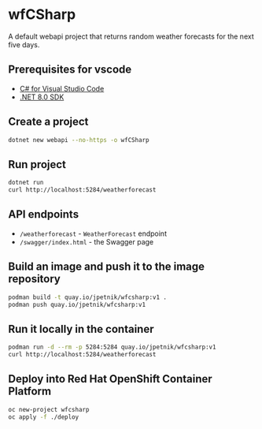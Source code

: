 # wfCSharp

A default webapi project that returns random weather forecasts for the next five days.

## Prerequisites for vscode

- [C# for Visual Studio Code](https://marketplace.visualstudio.com/items?itemName=ms-dotnettools.csharp)
- [.NET 8.0 SDK](https://dotnet.microsoft.com/download/dotnet/8.0)

## Create a project

```bash
dotnet new webapi --no-https -o wfCSharp
```

## Run project

```bash
dotnet run
curl http://localhost:5284/weatherforecast
```

## API endpoints

- `/weatherforecast` - `WeatherForecast` endpoint
- `/swagger/index.html` - the Swagger page

## Build an image and push it to the image repository

```bash
podman build -t quay.io/jpetnik/wfcsharp:v1 .
podman push quay.io/jpetnik/wfcsharp:v1
```

## Run it locally in the container

```bash
podman run -d --rm -p 5284:5284 quay.io/jpetnik/wfcsharp:v1
curl http://localhost:5284/weatherforecast
```

## Deploy into Red Hat OpenShift Container Platform

```bash
oc new-project wfcsharp
oc apply -f ./deploy
```
